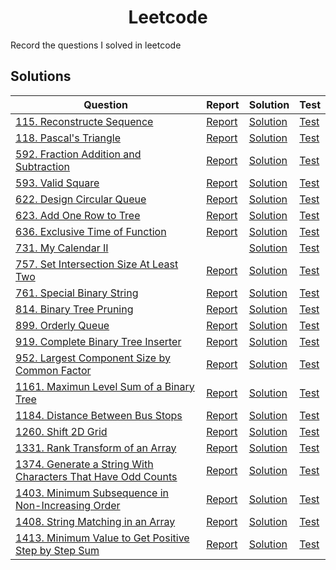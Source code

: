 <h1 align="center">
    Leetcode
</h1>
Record the questions I solved in leetcode

## Solutions

Question | Report | Solution | Test
---|---|---|---
[115. Reconstructe Sequence](https://github.com/summer666max/Leetcode/blob/main/information/115.md) | [Report](https://github.com/summer666max/Leetcode/blob/main/report/115.md) | [Solution](https://github.com/summer666max/Leetcode/blob/main/code/includes/115.hpp) | [Test](https://github.com/summer666max/Leetcode/blob/main/code/115-test.cpp)
[118. Pascal's Triangle](https://github.com/summer666max/Leetcode/blob/main/information/118.md) | [Report](https://github.com/summer666max/Leetcode/blob/main/report/118.md) | [Solution](https://github.com/summer666max/Leetcode/blob/main/code/includes/118.hpp) | [Test](https://github.com/summer666max/Leetcode/blob/main/code/118-test.cpp)
[592. Fraction Addition and Subtraction](https://github.com/summer666max/Leetcode/blob/main/information/592.md) | [Report](https://github.com/summer666max/Leetcode/blob/main/report/592.md) | [Solution](https://github.com/summer666max/Leetcode/blob/main/code/includes/592.hpp) | [Test](https://github.com/summer666max/Leetcode/blob/main/code/592-test.cpp)
[593. Valid Square](https://github.com/summer666max/Leetcode/blob/main/information/593.md) | [Report](https://github.com/summer666max/Leetcode/blob/main/report/593.md) | [Solution](https://github.com/summer666max/Leetcode/blob/main/code/includes/593.hpp) | [Test](https://github.com/summer666max/Leetcode/blob/main/code/593-test.cpp)
[622. Design Circular Queue](https://github.com/summer666max/Leetcode/blob/main/information/622.md) | [Report](https://github.com/summer666max/Leetcode/blob/main/report/622.md) | [Solution](https://github.com/summer666max/Leetcode/blob/main/code/includes/622.hpp) | [Test](https://github.com/summer666max/Leetcode/blob/main/code/622-test.cpp)
[623. Add One Row to Tree](https://github.com/summer666max/Leetcode/blob/main/information/623.md) | [Report](https://github.com/summer666max/Leetcode/blob/main/report/623.md) | [Solution](https://github.com/summer666max/Leetcode/blob/main/code/includes/623.hpp) | [Test](https://github.com/summer666max/Leetcode/blob/main/code/623-test.cpp)
[636. Exclusive Time of Function](https://github.com/summer666max/Leetcode/blob/main/information/636.md) | [Report](https://github.com/summer666max/Leetcode/blob/main/report/636.md) | [Solution](https://github.com/summer666max/Leetcode/blob/main/code/includes/636.hpp) | [Test](https://github.com/summer666max/Leetcode/blob/main/code/636-test.cpp)
[731. My Calendar II](https://github.com/summer666max/Leetcode/blob/main/information/731.md) |  | [Solution](https://github.com/summer666max/Leetcode/blob/main/code/includes/731.hpp) | [Test](https://github.com/summer666max/Leetcode/blob/main/code/731-test.cpp)
[757. Set Intersection Size At Least Two](https://github.com/summer666max/Leetcode/blob/main/information/757.md) | [Report](https://github.com/summer666max/Leetcode/blob/main/report/757.md) | [Solution](https://github.com/summer666max/Leetcode/blob/main/code/includes/757.hpp) | [Test](https://github.com/summer666max/Leetcode/blob/main/code/757-test.cpp)
[761. Special Binary String](https://github.com/summer666max/Leetcode/blob/main/information/761.md) | [Report](https://github.com/summer666max/Leetcode/blob/main/report/761.md) | [Solution](https://github.com/summer666max/Leetcode/blob/main/code/includes/761.hpp) | [Test](https://github.com/summer666max/Leetcode/blob/main/code/761-test.cpp)
[814. Binary Tree Pruning](https://github.com/summer666max/Leetcode/blob/main/information/814.md) | [Report](https://github.com/summer666max/Leetcode/blob/main/report/814.md) | [Solution](https://github.com/summer666max/Leetcode/blob/main/code/includes/814.hpp) | [Test](https://github.com/summer666max/Leetcode/blob/main/code/814-test.cpp)
[899. Orderly Queue](https://github.com/summer666max/Leetcode/blob/main/information/899.md) | [Report](https://github.com/summer666max/Leetcode/blob/main/report/899.md) | [Solution](https://github.com/summer666max/Leetcode/blob/main/code/includes/899.hpp) | [Test](https://github.com/summer666max/Leetcode/blob/main/code/899-test.cpp)
[919. Complete Binary Tree Inserter](https://github.com/summer666max/Leetcode/blob/main/information/919.md) | [Report](https://github.com/summer666max/Leetcode/blob/main/report/919.md) | [Solution](https://github.com/summer666max/Leetcode/blob/main/code/includes/919.hpp) | [Test](https://github.com/summer666max/Leetcode/blob/main/code/919-test.cpp)
[952. Largest Component Size by Common Factor](https://github.com/summer666max/Leetcode/blob/main/information/952.md) | [Report](https://github.com/summer666max/Leetcode/blob/main/report/952.md) | [Solution](https://github.com/summer666max/Leetcode/blob/main/code/includes/952.hpp) | [Test](https://github.com/summer666max/Leetcode/blob/main/code/952-test.cpp)
[1161. Maximun Level Sum of a Binary Tree](https://github.com/summer666max/Leetcode/blob/main/information/1161.md) | [Report](https://github.com/summer666max/Leetcode/blob/main/report/1161.md) | [Solution](https://github.com/summer666max/Leetcode/blob/main/code/includes/1161.hpp) | [Test](https://github.com/summer666max/Leetcode/blob/main/code/1161-test.cpp)
[1184. Distance Between Bus Stops](https://github.com/summer666max/Leetcode/blob/main/information/1184.md) | [Report](https://github.com/summer666max/Leetcode/blob/main/report/1184.md) | [Solution](https://github.com/summer666max/Leetcode/blob/main/code/includes/1184.hpp) | [Test](https://github.com/summer666max/Leetcode/blob/main/code/1184-test.cpp)
[1260. Shift 2D Grid](https://github.com/summer666max/Leetcode/blob/main/information/1260.md) | [Report](https://github.com/summer666max/Leetcode/blob/main/report/1260.md) | [Solution](https://github.com/summer666max/Leetcode/blob/main/code/includes/1260.hpp) | [Test](https://github.com/summer666max/Leetcode/blob/main/code/1260-test.cpp)
[1331. Rank Transform of an Array](https://github.com/summer666max/Leetcode/blob/main/information/1331.md) | [Report](https://github.com/summer666max/Leetcode/blob/main/report/1331.md) | [Solution](https://github.com/summer666max/Leetcode/blob/main/code/includes/1331.hpp) | [Test](https://github.com/summer666max/Leetcode/blob/main/code/1331-test.cpp)
[1374. Generate a String With Characters That Have Odd Counts](https://github.com/summer666max/Leetcode/blob/main/information/1374.md) | [Report](https://github.com/summer666max/Leetcode/blob/main/report/1374.md) | [Solution](https://github.com/summer666max/Leetcode/blob/main/code/includes/1374.hpp) | [Test](https://github.com/summer666max/Leetcode/blob/main/code/1374-test.cpp)
[1403. Minimum Subsequence in Non-Increasing Order](https://github.com/summer666max/Leetcode/blob/main/information/1403.md) | [Report](https://github.com/summer666max/Leetcode/blob/main/report/1403.md) | [Solution](https://github.com/summer666max/Leetcode/blob/main/code/includes/1403.hpp) | [Test](https://github.com/summer666max/Leetcode/blob/main/code/1403-test.cpp)
[1408. String Matching in an Array](https://github.com/summer666max/Leetcode/blob/main/information/1408.md) | [Report](https://github.com/summer666max/Leetcode/blob/main/report/1408.md) | [Solution](https://github.com/summer666max/Leetcode/blob/main/code/includes/1408.hpp) | [Test](https://github.com/summer666max/Leetcode/blob/main/code/1408-test.cpp)
[1413. Minimum Value to Get Positive Step by Step Sum](https://github.com/summer666max/Leetcode/blob/main/information/1413.md) | [Report](https://github.com/summer666max/Leetcode/blob/main/report/1413.md) | [Solution](https://github.com/summer666max/Leetcode/blob/main/code/includes/1413.hpp) | [Test](https://github.com/summer666max/Leetcode/blob/main/code/1413-test.cpp)

